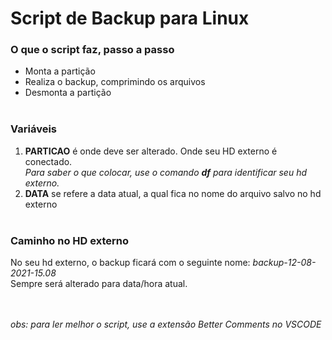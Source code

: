 # Script de Backup para Linux
### O que o script faz, passo a passo
* Monta a partição
* Realiza o backup, comprimindo os arquivos
* Desmonta a partição </br></br>

### Variáveis
1. **PARTICAO** é onde deve ser alterado. Onde seu HD externo é conectado. </br>
*Para saber o que colocar, use o comando **df** para identificar seu hd externo.* </br>
2. **DATA** se refere a data atual, a qual fica no nome do arquivo salvo no hd externo </br></br>

### Caminho no HD externo
No seu hd externo, o backup ficará com o seguinte nome: *backup-12-08-2021-15.08* </br>
Sempre será alterado para data/hora atual.

</br></br>*obs: para ler melhor o script, use a extensão Better Comments no VSCODE*

